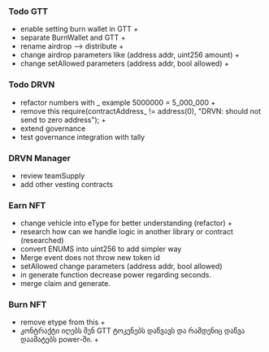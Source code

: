 ###  Todo GTT
- enable setting burn wallet in GTT +
- separate BurnWallet and GTT +
- rename airdrop --> distribute +
- change airdrop parameters like (address addr, uint256 amount) +
- change setAllowed parameters (address addr, bool allowed) +

###  Todo DRVN
- refactor numbers with _ example 5000000 = 5_000_000 + 
- remove this require(contractAddress_ != address(0), "DRVN: should not send to zero address");  +
- extend governance
- test governance  integration with tally

### DRVN Manager
- review teamSupply
- add other vesting contracts 


### Earn NFT
- change vehicle into eType for better understanding (refactor) +
- research how can we handle logic in another library or contract (researched)
- convert ENUMS into uint256 to add simpler way
- Merge event does not throw new token id
- setAllowed change parameters (address addr, bool allowed)
- in generate function decrease power regarding seconds.
- merge claim and generate.


### Burn NFT
- remove etype from this + 
- კონტრაქტი იღებს შენ GTT ტოკენებს დაწვავს და რამდენიც დაწვა დაამატებს power-ში. +
